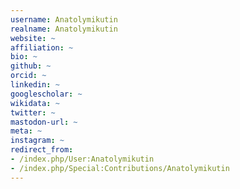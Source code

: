 ```yaml
---
username: Anatolymikutin
realname: Anatolymikutin
website: ~
affiliation: ~
bio: ~
github: ~
orcid: ~
linkedin: ~
googlescholar: ~
wikidata: ~
twitter: ~
mastodon-url: ~
meta: ~
instagram: ~
redirect_from:
- /index.php/User:Anatolymikutin
- /index.php/Special:Contributions/Anatolymikutin
---
```

